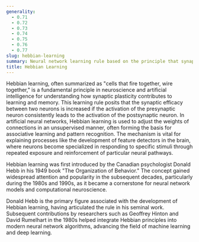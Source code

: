 ```yaml
---
generality:
  - 0.71
  - 0.72
  - 0.73
  - 0.74
  - 0.75
  - 0.76
  - 0.77
slug: hebbian-learning
summary: Neural network learning rule based on the principle that synapses between neurons are strengthened when the neurons activate simultaneously.
title: Hebbian Learning
---
```


Hebbian learning, often summarized as "cells that fire together, wire together," is a fundamental principle in neuroscience and artificial intelligence for understanding how synaptic plasticity contributes to learning and memory. This learning rule posits that the synaptic efficacy between two neurons is increased if the activation of the presynaptic neuron consistently leads to the activation of the postsynaptic neuron. In artificial neural networks, Hebbian learning is used to adjust the weights of connections in an unsupervised manner, often forming the basis for associative learning and pattern recognition. The mechanism is vital for explaining processes like the development of feature detectors in the brain, where neurons become specialized in responding to specific stimuli through repeated exposure and reinforcement of particular neural pathways.

Hebbian learning was first introduced by the Canadian psychologist Donald Hebb in his 1949 book "The Organization of Behavior." The concept gained widespread attention and popularity in the subsequent decades, particularly during the 1980s and 1990s, as it became a cornerstone for neural network models and computational neuroscience.

Donald Hebb is the primary figure associated with the development of Hebbian learning, having articulated the rule in his seminal work. Subsequent contributions by researchers such as Geoffrey Hinton and David Rumelhart in the 1980s helped integrate Hebbian principles into modern neural network algorithms, advancing the field of machine learning and deep learning.

